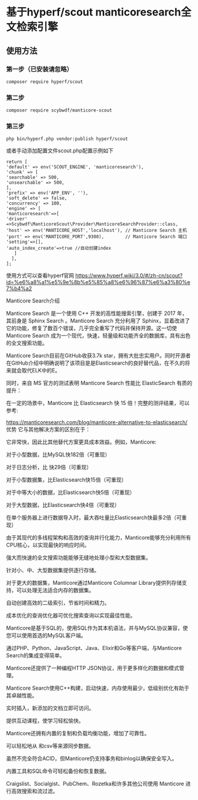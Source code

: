 # 基于hyperf/scout manticoresearch全文检索引擎

## 使用方法

### 第一步（已安装请忽略）

```composer require hyperf/scout```

### 第二步

```composer require scybwdf/manticore-scout```


### 第三步

```php bin/hyperf.php vendor:publish hyperf/scout```


或者手动添加配置文件scout.php配置示例如下
```
return [
'default' => env('SCOUT_ENGINE', 'manticoresearch'),
'chunk' => [
'searchable' => 500,
'unsearchable' => 500,
],
'prefix' => env('APP_ENV', ''),
'soft_delete' => false,
'concurrency' => 100,
'engine' => [
'manticoresearch'=>[
'driver' =>Scybwdf\ManticoreScout\Provider\ManticoreSearchProvider::class,
'host' => env('MANTICORE_HOST','localhost'), // Manticore Search 主机
'port' => env('MANTICORE_PORT',9308),        // Manticore Search 端口
'setting'=>[],
'auto_index_create'=>true //自动创建index
   ]
  ],
];
```


使用方式可以查看hyperf官网
https://www.hyperf.wiki/3.0/#/zh-cn/scout?id=%e6%a8%a1%e5%9e%8b%e5%85%a8%e6%96%87%e6%a3%80%e7%b4%a2


Manticore Search介绍

Manticore Search 是一个使用 C++ 开发的高性能搜索引擎，创建于 2017 年，其前身是 Sphinx Search 。Manticore Search 充分利用了 Sphinx，显着改进了它的功能，修复了数百个错误，几乎完全重写了代码并保持开源。这一切使 Manticore Search 成为一个现代，快速，轻量级和功能齐全的数据库，具有出色的全文搜索功能。

Manticore Search目前在GitHub收获3.7k star，拥有大批忠实用户。同时开源者在GitHub介绍中明确说明了该项目是是Elasticsearch的良好替代品，在不久的将来就会取代ELK中的E。



同时，来自 MS 官方的测试表明 Manticore Search 性能比 ElasticSearch 有质的提升：



在一定的场景中，Manticore 比 Elasticsearch 快 15 倍！完整的测评结果，可以参考:

https://manticoresearch.com/blog/manticore-alternative-to-elasticsearch/
优势
它与其他解决方案的区别在于：

它非常快，因此比其他替代方案更具成本效益。例如，Manticore:

对于小型数据，比MySQL快182倍（可重现）

对于日志分析，比 快29倍（可重现）

对于小型数据集，比Elasticsearch快15倍（可重现）

对于中等大小的数据，比Elasticsearch快5倍（可重现）

对于大型数据，比Elasticsearch快4倍（可重现）

在单个服务器上进行数据导入时，最大吞吐量比Elasticsearch快最多2倍（可重现）

由于其现代的多线程架构和高效的查询并行化能力，Manticore能够充分利用所有CPU核心，以实现最快的响应时间。

强大而快速的全文搜索功能能够无缝地处理小型和大型数据集。

针对小、中、大型数据集提供逐行存储。

对于更大的数据集，Manticore通过Manticore Columnar Library提供列存储支持，可以处理无法适合内存的数据集。

自动创建高效的二级索引，节省时间和精力。

成本优化的查询优化器可优化搜索查询以实现最佳性能。

Manticore是基于SQL的，使用SQL作为其本机语法，并与MySQL协议兼容，使您可以使用首选的MySQL客户端。

通过PHP、Python、JavaScript、Java、Elixir和Go等客户端，与Manticore Search的集成变得简单。

Manticore还提供了一种编程HTTP JSON协议，用于更多样化的数据和模式管理。

Manticore Search使用C++构建，启动快速，内存使用最少，低级别优化有助于其卓越性能。

实时插入，新添加的文档立即可访问。

提供互动课程，使学习轻松愉快。

Manticore还拥有内置的复制和负载均衡功能，增加了可靠性。

可以轻松地从 和csv等来源同步数据。

虽然不完全符合ACID，但Manticore仍支持事务和binlog以确保安全写入。

内置工具和SQL命令可轻松备份和恢复数据。


Craigslist、Socialgist、PubChem、Rozetka和许多其他公司使用 Manticore 进行高效搜索和流过滤。

